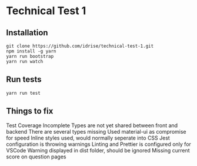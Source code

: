 # Technical Test 1

## Installation

```
git clone https://github.com/idrise/technical-test-1.git
npm install -g yarn
yarn run bootstrap
yarn run watch
```

## Run tests

```
yarn run test
```

## Things to fix

Test Coverage Incomplete
Types are not yet shared between front and backend
There are several types missing
Used material-ui as compromise for speed
Inline styles used, would normally seperate into CSS
Jest configuration is throwing warnings
Linting and Prettier is configured only for VSCode
Warning displayed in dist folder, should be ignored
Missing current score on question pages
